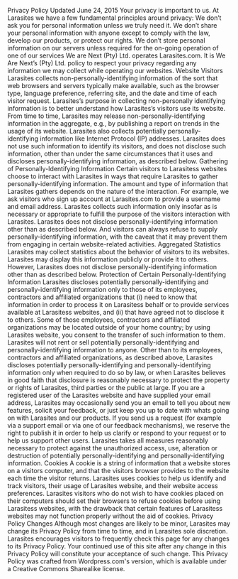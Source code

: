 Privacy Policy
Updated June 24, 2015
Your privacy is important to us. At Larasites we have a few fundamental principles around privacy:
We don’t ask you for personal information unless we truly need it.
We don’t share your personal information with anyone except to comply with the law, develop our products, or protect our rights.
We don’t store personal information on our servers unless required for the on-going operation of one of our services
We are Next (Pty) Ltd. operates Larasites.com. It is We Are Next’s (Pty) Ltd.  policy to respect your privacy regarding any information we may collect while operating our websites.
Website Visitors
Larasites collects non-personally-identifying information of the sort that web browsers and servers typically make available, such as the browser type, language preference, referring site, and the date and time of each visitor request. Larasites’s purpose in collecting non-personally identifying information is to better understand how Larasites’s visitors use its website. From time to time, Larasites may release non-personally-identifying information in the aggregate, e.g., by publishing a report on trends in the usage of its website.
Larasites also collects potentially personally-identifying information like Internet Protocol (IP) addresses. Larasites does not use such information to identify its visitors, and does not disclose such information, other than under the same circumstances that it uses and discloses personally-identifying information, as described below.
Gathering of Personally-Identifying Information
Certain visitors to Larasitess websites choose to interact with Larasites in ways that require Larasites to gather personally-identifying information. The amount and type of information that Larasites gathers depends on the nature of the interaction. For example, we ask visitors who sign up account at Larasites.com to provide a username and email address. Larasites collects such information only insofar as is necessary or appropriate to fulfill the purpose of the visitors interaction with Larasites. Larasites does not disclose personally-identifying information other than as described below. And visitors can always refuse to supply personally-identifying information, with the caveat that it may prevent them from engaging in certain website-related activities.
Aggregated Statistics
Larasites may collect statistics about the behavior of visitors to its websites. Larasites may display this information publicly or provide it to others. However, Larasites does not disclose personally-identifying information other than as described below.
Protection of Certain Personally-Identifying Information
Larasites discloses potentially personally-identifying and personally-identifying information only to those of its employees, contractors and affiliated organizations that (i) need to know that information in order to process it on Larasitess behalf or to provide services available at Larasitess websites, and (ii) that have agreed not to disclose it to others. Some of those employees, contractors and affiliated organizations may be located outside of your home country; by using Larasites website, you consent to the transfer of such information to them. Larasites will not rent or sell potentially personally-identifying and personally-identifying information to anyone. Other than to its employees, contractors and affiliated organizations, as described above, Larasites discloses potentially personally-identifying and personally-identifying information only when required to do so by law, or when Larasites believes in good faith that disclosure is reasonably necessary to protect the property or rights of Larasites, third parties or the public at large. If you are a registered user of the Larasites website and have supplied your email address, Larasites may occasionally send you an email to tell you about new features, solicit your feedback, or just keep you up to date with whats going on with Larasites and our products. If you send us a request (for example via a support email or via one of our feedback mechanisms), we reserve the right to publish it in order to help us clarify or respond to your request or to help us support other users. Larasites takes all measures reasonably necessary to protect against the unauthorized access, use, alteration or destruction of potentially personally-identifying and personally-identifying information.
Cookies
A cookie is a string of information that a website stores on a visitors computer, and that the visitors browser provides to the website each time the visitor returns. Larasites uses cookies to help us identify and track visitors, their usage of Larasites website, and their website access preferences. Larasites visitors who do not wish to have cookies placed on their computers should set their browsers to refuse cookies before using Larasitess websites, with the drawback that certain features of Larasitess websites may not function properly without the aid of cookies.
Privacy Policy Changes
Although most changes are likely to be minor, Larasites may change its Privacy Policy from time to time, and in Larasites sole discretion. Larasites encourages visitors to frequently check this page for any changes to its Privacy Policy. Your continued use of this site after any change in this Privacy Policy will constitute your acceptance of such change.
This Privacy Policy was crafted from Wordpress.com's version, which is available under a Creative Commons Sharealike license.
